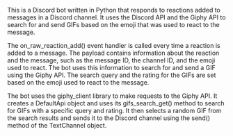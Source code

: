 This is a Discord bot written in Python that responds to reactions added to messages in a Discord channel. It uses the Discord API and the Giphy API to search for and send GIFs based on the emoji that was used to react to the message.

The on_raw_reaction_add() event handler is called every time a reaction is added to a message. The payload contains information about the reaction and the message, such as the message ID, the channel ID, and the emoji used to react. The bot uses this information to search for and send a GIF using the Giphy API. The search query and the rating for the GIFs are set based on the emoji used to react to the message.

The bot uses the giphy_client library to make requests to the Giphy API. It creates a DefaultApi object and uses its gifs_search_get() method to search for GIFs with a specific query and rating. It then selects a random GIF from the search results and sends it to the Discord channel using the send() method of the TextChannel object.